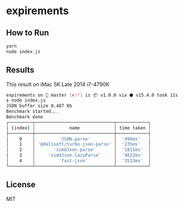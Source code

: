 # expirements

## How to Run

```bash
yarn
node index.js
```

## Results

This result on iMac 5K Late 2014 i7-4790K

```bash
expirements on  master [✘!?] is 📦 v1.0.0 via ⬢ v15.4.0 took 11s
❯ node index.js
JSON buffer size 0.487 Kb
Benchmark started...
Benchmark done
┌─────────┬──────────────────────────────┬────────────┐
│ (index) │             name             │ time taken │
├─────────┼──────────────────────────────┼────────────┤
│    0    │         'JSON.parse'         │  '496ms'   │
│    1    │ '@dalisoft/turbo-json-parse' │  '235ms'   │
│    2    │       'simdJson.parse'       │  '1815ms'  │
│    3    │     'simdJson.lazyParse'     │  '4622ms'  │
│    4    │         'fast-json'          │  '3513ms'  │
└─────────┴──────────────────────────────┴────────────┘
```

## License

MIT
